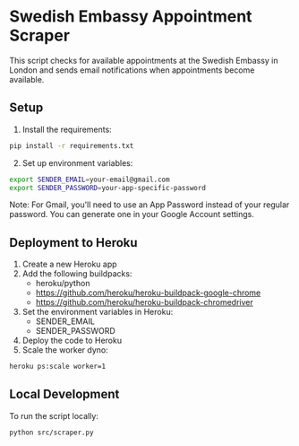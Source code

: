 # Swedish Embassy Appointment Scraper

This script checks for available appointments at the Swedish Embassy in London and sends email notifications when appointments become available.

## Setup

1. Install the requirements:
```bash
pip install -r requirements.txt
```

2. Set up environment variables:
```bash
export SENDER_EMAIL=your-email@gmail.com
export SENDER_PASSWORD=your-app-specific-password
```

Note: For Gmail, you'll need to use an App Password instead of your regular password. You can generate one in your Google Account settings.

## Deployment to Heroku

1. Create a new Heroku app
2. Add the following buildpacks:
   - heroku/python
   - https://github.com/heroku/heroku-buildpack-google-chrome
   - https://github.com/heroku/heroku-buildpack-chromedriver
3. Set the environment variables in Heroku:
   - SENDER_EMAIL
   - SENDER_PASSWORD
4. Deploy the code to Heroku
5. Scale the worker dyno:
```bash
heroku ps:scale worker=1
```

## Local Development

To run the script locally:
```bash
python src/scraper.py
```
